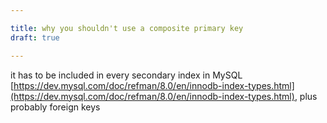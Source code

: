 ```yaml
---

title: why you shouldn't use a composite primary key
draft: true

---
```


it has to be included in every secondary index in MySQL [https://dev.mysql.com/doc/refman/8.0/en/innodb-index-types.html](https://dev.mysql.com/doc/refman/8.0/en/innodb-index-types.html), plus probably foreign keys
